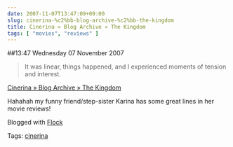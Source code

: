 ```yaml
---
date: 2007-11-07T13:47:09+09:00
slug: cinerina-%c2%bb-blog-archive-%c2%bb-the-kingdom
title: Cinerina » Blog Archive » The Kingdom
tags: [ "movies", "reviews" ]
---
```


##13:47 Wednesday 07 November 2007

> It was linear, things happened, and I experienced moments of tension and interest.

[Cinerina » Blog Archive » The Kingdom](http://www.cinerina.com/reviews/the-kingdom/)



Hahahah my funny friend/step-sister Karina has some great lines in her movie reviews!

Blogged with [Flock](http://www.flock.com/blogged-with-flock)

Tags: [cinerina](http://technorati.com/tag/cinerina)

